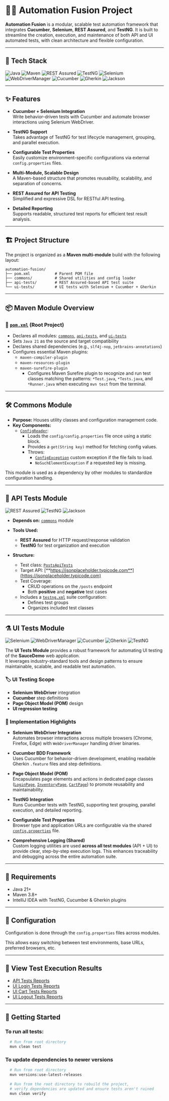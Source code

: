 # 🧑‍💻 Automation Fusion Project

**Automation Fusion** is a modular, scalable test automation framework that integrates
**Cucumber**, **Selenium**, **REST Assured**, and **TestNG**. It is built to streamline
the creation, execution, and maintenance of both API and UI automated tests, with clean
architecture and flexible configuration.

---

## 🧰 Tech Stack &nbsp;
![Java](https://img.shields.io/badge/Java-21-blue?logo=java&logoColor=white)
![Maven](https://img.shields.io/badge/Maven-Build-brightgreen?logo=apachemaven&logoColor=white)
![REST Assured](https://img.shields.io/badge/REST%20Assured-3C8DBC?logo=java&logoColor=white)
![TestNG](https://img.shields.io/badge/TestNG-FF6F00?logo=testng&logoColor=white)
![Selenium](https://img.shields.io/badge/Selenium-43B02A?logo=selenium&logoColor=white)
![WebDriverManager](https://img.shields.io/badge/WebDriverManager-A0A0A0?logo=java&logoColor=white)
![Cucumber](https://img.shields.io/badge/Cucumber-23D96C?logo=cucumber&logoColor=white)
![Gherkin](https://img.shields.io/badge/Gherkin-5C2D91?logoColor=white)
![Jackson](https://img.shields.io/badge/Jackson-0099CC?logo=jackson&logoColor=white)

---

## ✨ Features

- **Cucumber + Selenium Integration**  
  Write behavior-driven tests with Cucumber and automate browser interactions using Selenium WebDriver.

- **TestNG Support**  
  Takes advantage of TestNG for test lifecycle management, grouping, and parallel execution.

- **Configurable Test Properties**  
  Easily customize environment-specific configurations via external `config.properties` files.

- **Multi-Module, Scalable Design**  
  A Maven-based structure that promotes reusability, scalability, and separation of concerns.

- **REST Assured for API Testing**  
  Simplified and expressive DSL for RESTful API testing.

- **Detailed Reporting**  
  Supports readable, structured test reports for efficient test result analysis.

---

## 🏗️ Project Structure

The project is organized as a **Maven multi-module** build with the following layout:

```text
automation-fusion/
├── pom.xml           # Parent POM file
├── commons/          # Shared utilities and config loader
├── api-tests/        # REST Assured-based API test suite
└── ui-tests/         # UI tests with Selenium + Cucumber + Gherkin
```

---

## 📦 Maven Module Overview

### 🔹 [`pom.xml`](pom.xml) (Root Project)
- Declares all modules: [`commons`](./commons), [`api-tests`](./api-tests), and [`ui-tests`](./ui-tests)
- Sets `Java 21` as the source and target compatibility
- Declares shared dependencies (e.g., `slf4j-nop`, `jetbrains-annotations`)
- Configures essential Maven plugins:
    - `maven-compiler-plugin`
    - `maven-resources-plugin`
    - `maven-surefire-plugin`
        - Configures Maven Surefire plugin to recognize and run test classes matching the patterns:
            `*Test.java`, `*Tests.java`, and `*Runner.java` when executing `mvn test` from the terminal.
---

## 🛠️ Commons Module

- **Purpose:** Houses utility classes and configuration management code.
- **Key Components:**
    - [`ConfigReader`](./commons/src/main/java/utils/ConfigReader.java):
        - Loads the `config/config.properties` file once using a static block.
        - Provides a `get(String key)` method for fetching config values.
        - Throws:
            - [`ConfigException`](./commons/src/main/java/utils/ConfigException.java)
                custom exception if the file fails to load.
            - `NoSuchElementException` if a requested key is missing.

This module is used as a dependency by other modules to standardize configuration handling.

---

## 🧪 API Tests Module &nbsp;
![REST Assured](https://img.shields.io/badge/REST%20Assured-3C8DBC?logo=java&logoColor=white)
![TestNG](https://img.shields.io/badge/TestNG-FF6F00?logo=testng&logoColor=white)
![Jackson](https://img.shields.io/badge/Jackson-0099CC?logo=jackson&logoColor=white)

- **Depends on:** [`commons`](./commons) module
- **Tools Used:**
    - **REST Assured** for HTTP request/response validation
    - **TestNG** for test organization and execution

- **Structure:**
    - Test class: [`PostsApiTests`](./api-tests/src/test/java/api/PostsApiTests.java)
    - Target API: [**https://jsonplaceholder.typicode.com**](https://jsonplaceholder.typicode.com)
    - Test Coverage:
        - CRUD operations on the `/posts` endpoint
        - Both **positive** and **negative** test cases
    - Includes a [`testng.xml`](./api-tests/src/test/resources/testng.xml) suite configuration:
        - Defines test groups
        - Organizes included test classes

---

## ⚗️ UI Tests Module &nbsp;
![Selenium](https://img.shields.io/badge/Selenium-43B02A?logo=selenium&logoColor=white)
![WebDriverManager](https://img.shields.io/badge/WebDriverManager-A0A0A0?logo=java&logoColor=white)
![Cucumber](https://img.shields.io/badge/Cucumber-23D96C?logo=cucumber&logoColor=white)
![Gherkin](https://img.shields.io/badge/Gherkin-5C2D91?logoColor=white)
![TestNG](https://img.shields.io/badge/TestNG-FF6F00?logo=testng&logoColor=white)

The **UI Tests Module** provides a robust framework for automating UI testing of the **SauceDemo** web application.  
It leverages industry-standard tools and design patterns to ensure maintainable, scalable, and readable test automation.

### 🏷️ UI Testing Scope

- **Selenium WebDriver** integration
- **Cucumber** step definitions
- **Page Object Model (POM)** design
- **UI regression testing**

### 🔖 Implementation Highlights

- **Selenium WebDriver Integration**  
  Automates browser interactions across multiple browsers
  (Chrome, Firefox, Edge) with `WebDriverManager` handling driver binaries.

- **Cucumber BDD Framework**  
  Uses Cucumber for behavior-driven development, enabling readable Gherkin `.feature` files and step definitions.

- **Page Object Model (POM)**  
  Encapsulates page elements and actions in dedicated page classes
  ([`LoginPage`](./ui-tests/src/test/java/pages/LoginPage.java),
   [`InventoryPage`](./ui-tests/src/test/java/pages/InventoryPage.java),
   [`CartPage`](./ui-tests/src/test/java/pages/CartPage.java))
  to promote reusability and maintainability.

- **TestNG Integration**  
  Runs Cucumber tests with TestNG, supporting test grouping, parallel execution, and detailed reporting.

- **Configurable Test Properties**  
  Browser type and application URLs are configurable via the shared
  [`config.properties`](./ui-tests/src/test/resources/config/config.properties) file.

- **Comprehensive Logging (Shared)**  
  Custom logging utilities are used **across all test modules** (API + UI) to provide clear, step-by-step
  execution logs. This enhances traceability and debugging across the entire automation suite.

---

## 📌 Requirements

- Java 21+
- Maven 3.8+
- IntelliJ IDEA with TestNG, Cucumber & Gherkin plugins

---

## 🔧 Configuration

Configuration is done through the `config.properties` files across modules.

This allows easy switching between test environments, base URLs, preferred browsers, etc.

---

## 🧾 View Test Execution Results

- [API Tests Reports](./reports/api/api-tests-reults.txt)
- [UI Login Tests Reports](./reports/ui/ui-tests-results-login.txt)
- [UI Cart Tests Reports](./reports/ui/ui-tests-results-cart.txt)
- [UI Logout Tests Reports](./reports/ui/ui-tests-results-logout.txt)

---

## 🚀 Getting Started

### To run all tests:

```bash
  # Run from root directory
  mvn clean test
```

### To update dependencies to newer versions
```bash
  # Run from root directory
  mvn versions:use-latest-releases
  
  # Run from the root directory to rebuild the project,
  # verify dependencies are updated and ensure tests aren't ruined
  mvn clean verify
```